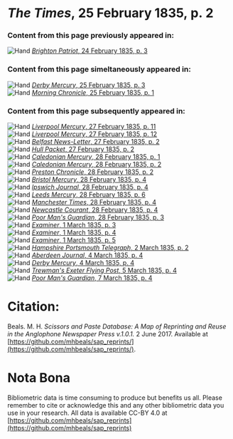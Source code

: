 # *The Times*, 25 February 1835, p. 2  
  
### Content from this page previously appeared in:  
![Hand](http://scissorsandpaste.net/wp-content/uploads/2017/06/smallhandpointer.png) [*Brighton Patriot*, 24 February 1835, p. 3](https://mhbeals.github.io/sap_html/Brighton-Patriot/Brighton-Patriot-24-February-1835-p-3)  
  
### Content from this page simeltaneously appeared in:  
![Hand](http://scissorsandpaste.net/wp-content/uploads/2017/06/smallhandpointer.png) [*Derby Mercury*, 25 February 1835, p. 3](https://mhbeals.github.io/sap_html/Derby-Mercury/Derby-Mercury-25-February-1835-p-3)  
![Hand](http://scissorsandpaste.net/wp-content/uploads/2017/06/smallhandpointer.png) [*Morning Chronicle*, 25 February 1835, p. 1](https://mhbeals.github.io/sap_html/Morning-Chronicle/Morning-Chronicle-25-February-1835-p-1)  
  
### Content from this page subsequently appeared in:  
![Hand](http://scissorsandpaste.net/wp-content/uploads/2017/06/smallhandpointer.png) [*Liverpool Mercury*, 27 February 1835, p. 11](https://mhbeals.github.io/sap_html/Liverpool-Mercury/Liverpool-Mercury-27-February-1835-p-11)  
![Hand](http://scissorsandpaste.net/wp-content/uploads/2017/06/smallhandpointer.png) [*Liverpool Mercury*, 27 February 1835, p. 12](https://mhbeals.github.io/sap_html/Liverpool-Mercury/Liverpool-Mercury-27-February-1835-p-12)  
![Hand](http://scissorsandpaste.net/wp-content/uploads/2017/06/smallhandpointer.png) [*Belfast News-Letter*, 27 February 1835, p. 2](https://mhbeals.github.io/sap_html/Belfast-News-Letter/Belfast-News-Letter-27-February-1835-p-2)  
![Hand](http://scissorsandpaste.net/wp-content/uploads/2017/06/smallhandpointer.png) [*Hull Packet*, 27 February 1835, p. 2](https://mhbeals.github.io/sap_html/Hull-Packet/Hull-Packet-27-February-1835-p-2)  
![Hand](http://scissorsandpaste.net/wp-content/uploads/2017/06/smallhandpointer.png) [*Caledonian Mercury*, 28 February 1835, p. 1](https://mhbeals.github.io/sap_html/Caledonian-Mercury/Caledonian-Mercury-28-February-1835-p-1)  
![Hand](http://scissorsandpaste.net/wp-content/uploads/2017/06/smallhandpointer.png) [*Caledonian Mercury*, 28 February 1835, p. 2](https://mhbeals.github.io/sap_html/Caledonian-Mercury/Caledonian-Mercury-28-February-1835-p-2)  
![Hand](http://scissorsandpaste.net/wp-content/uploads/2017/06/smallhandpointer.png) [*Preston Chronicle*, 28 February 1835, p. 2](https://mhbeals.github.io/sap_html/Preston-Chronicle/Preston-Chronicle-28-February-1835-p-2)  
![Hand](http://scissorsandpaste.net/wp-content/uploads/2017/06/smallhandpointer.png) [*Bristol Mercury*, 28 February 1835, p. 4](https://mhbeals.github.io/sap_html/Bristol-Mercury/Bristol-Mercury-28-February-1835-p-4)  
![Hand](http://scissorsandpaste.net/wp-content/uploads/2017/06/smallhandpointer.png) [*Ipswich Journal*, 28 February 1835, p. 4](https://mhbeals.github.io/sap_html/Ipswich-Journal/Ipswich-Journal-28-February-1835-p-4)  
![Hand](http://scissorsandpaste.net/wp-content/uploads/2017/06/smallhandpointer.png) [*Leeds Mercury*, 28 February 1835, p. 6](https://mhbeals.github.io/sap_html/Leeds-Mercury/Leeds-Mercury-28-February-1835-p-6)  
![Hand](http://scissorsandpaste.net/wp-content/uploads/2017/06/smallhandpointer.png) [*Manchester Times*, 28 February 1835, p. 4](https://mhbeals.github.io/sap_html/Manchester-Times/Manchester-Times-28-February-1835-p-4)  
![Hand](http://scissorsandpaste.net/wp-content/uploads/2017/06/smallhandpointer.png) [*Newcastle Courant*, 28 February 1835, p. 4](https://mhbeals.github.io/sap_html/Newcastle-Courant/Newcastle-Courant-28-February-1835-p-4)  
![Hand](http://scissorsandpaste.net/wp-content/uploads/2017/06/smallhandpointer.png) [*Poor Man's Guardian*, 28 February 1835, p. 3](https://mhbeals.github.io/sap_html/Poor-Man's-Guardian/Poor-Man's-Guardian-28-February-1835-p-3)  
![Hand](http://scissorsandpaste.net/wp-content/uploads/2017/06/smallhandpointer.png) [*Examiner*, 1 March 1835, p. 3](https://mhbeals.github.io/sap_html/Examiner/Examiner-1-March-1835-p-3)  
![Hand](http://scissorsandpaste.net/wp-content/uploads/2017/06/smallhandpointer.png) [*Examiner*, 1 March 1835, p. 4](https://mhbeals.github.io/sap_html/Examiner/Examiner-1-March-1835-p-4)  
![Hand](http://scissorsandpaste.net/wp-content/uploads/2017/06/smallhandpointer.png) [*Examiner*, 1 March 1835, p. 5](https://mhbeals.github.io/sap_html/Examiner/Examiner-1-March-1835-p-5)  
![Hand](http://scissorsandpaste.net/wp-content/uploads/2017/06/smallhandpointer.png) [*Hampshire Portsmouth Telegraph*, 2 March 1835, p. 2](https://mhbeals.github.io/sap_html/Hampshire-Portsmouth-Telegraph/Hampshire-Portsmouth-Telegraph-2-March-1835-p-2)  
![Hand](http://scissorsandpaste.net/wp-content/uploads/2017/06/smallhandpointer.png) [*Aberdeen Journal*, 4 March 1835, p. 4](https://mhbeals.github.io/sap_html/Aberdeen-Journal/Aberdeen-Journal-4-March-1835-p-4)  
![Hand](http://scissorsandpaste.net/wp-content/uploads/2017/06/smallhandpointer.png) [*Derby Mercury*, 4 March 1835, p. 4](https://mhbeals.github.io/sap_html/Derby-Mercury/Derby-Mercury-4-March-1835-p-4)  
![Hand](http://scissorsandpaste.net/wp-content/uploads/2017/06/smallhandpointer.png) [*Trewman's Exeter Flying Post*, 5 March 1835, p. 4](https://mhbeals.github.io/sap_html/Trewman's-Exeter-Flying-Post/Trewman's-Exeter-Flying-Post-5-March-1835-p-4)  
![Hand](http://scissorsandpaste.net/wp-content/uploads/2017/06/smallhandpointer.png) [*Poor Man's Guardian*, 7 March 1835, p. 4](https://mhbeals.github.io/sap_html/Poor-Man's-Guardian/Poor-Man's-Guardian-7-March-1835-p-4)  


# Citation: 

Beals. M. H. *Scissors and Paste Database: A Map of Reprinting and Reuse in the Anglophone Newspaper Press v.1.0.1.* 2 June 2017. Available at [https://github.com/mhbeals/sap_reprints/](https://github.com/mhbeals/sap_reprints/). 

# Nota Bona

Bibliometric data is time consuming to produce but benefits us all. Please remember to cite or acknowledge this and any other bibliometric data you use in your research. All data is available CC-BY 4.0 at [https://github.com/mhbeals/sap_reprints](https://github.com/mhbeals/sap_reprints)